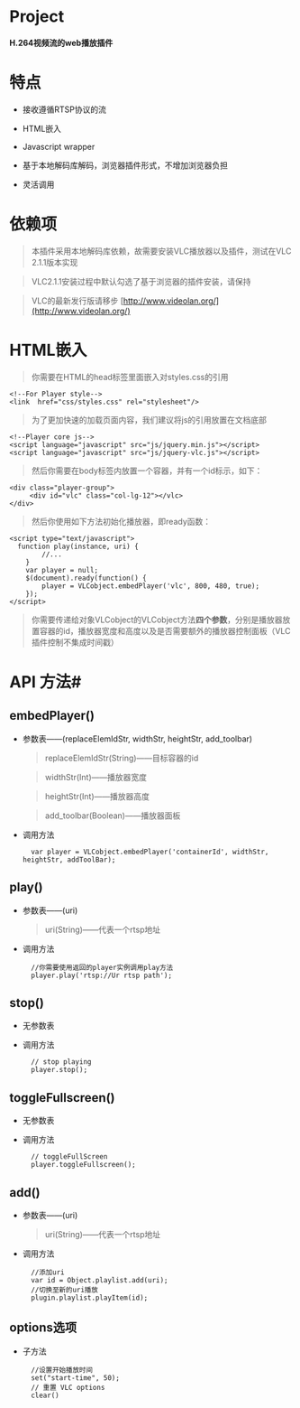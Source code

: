 # Project #

**H.264视频流的web播放插件**

# 特点 #

- 接收遵循RTSP协议的流

- HTML嵌入

- Javascript wrapper

- 基于本地解码库解码，浏览器插件形式，不增加浏览器负担

- 灵活调用

# 依赖项 #

> 本插件采用本地解码库依赖，故需要安装VLC播放器以及插件，测试在VLC 2.1.1版本实现

> VLC2.1.1安装过程中默认勾选了基于浏览器的插件安装，请保持

> VLC的最新发行版请移步 [http://www.videolan.org/](http://www.videolan.org/)

# HTML嵌入 #

> 你需要在HTML的head标签里面嵌入对styles.css的引用
	
	<!--For Player style-->
	<link  href="css/styles.css" rel="stylesheet"/>
>为了更加快速的加载页面内容，我们建议将js的引用放置在文档底部

	<!--Player core js-->
    <script language="javascript" src="js/jquery.min.js"></script>
    <script language="javascript" src="js/jquery-vlc.js"></script>
> 然后你需要在body标签内放置一个容器，并有一个id标示，如下：

	<div class="player-group">
	     <div id="vlc" class="col-lg-12"></vlc>
	</div>
>然后你使用如下方法初始化播放器，即ready函数：

	<script type="text/javascript">
      function play(instance, uri) {
			//...
        }
        var player = null;
        $(document).ready(function() {
            player = VLCobject.embedPlayer('vlc', 800, 480, true);
        });
	</script>
> 你需要传递给对象VLCobject的VLCobject方法**四个参数**，分别是播放器放置容器的id，播放器宽度和高度以及是否需要额外的播放器控制面板（VLC插件控制不集成时间戳）

# API 方法#
## embedPlayer() ##



- 参数表——(replaceElemIdStr, widthStr, heightStr, add_toolbar)

	> replaceElemIdStr(String)——目标容器的id
	
	> widthStr(Int)——播放器宽度
	
	> heightStr(Int)——播放器高度
	
	> add_toolbar(Boolean)——播放器面板
- 调用方法
	
    	var player = VLCobject.embedPlayer('containerId', widthStr, heightStr, addToolBar);
## play() ##

- 参数表——(uri)

	>uri(String)——代表一个rtsp地址
- 调用方法

	    //你需要使用返回的player实例调用play方法
	    player.play('rtsp://Ur rtsp path');

## stop() ##

- 无参数表

- 调用方法
	    
		// stop playing
	    player.stop(); 
## toggleFullscreen() ##

- 无参数表

- 调用方法
	    
		// toggleFullScreen 
	    player.toggleFullscreen(); 
## add() ##
- 参数表——(uri)

	>uri(String)——代表一个rtsp地址
- 调用方法
	    
		//添加uri
		var id = Object.playlist.add(uri);
		//切换至新的uri播放
	    plugin.playlist.playItem(id);
	
## options选项 ##
- 子方法
	
    	//设置开始播放时间
    	set("start-time", 50);
    	// 重置 VLC options
    	clear()
